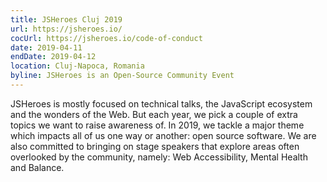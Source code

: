 ```yaml
---
title: JSHeroes Cluj 2019
url: https://jsheroes.io/
cocUrl: https://jsheroes.io/code-of-conduct
date: 2019-04-11
endDate: 2019-04-12
location: Cluj-Napoca, Romania
byline: JSHeroes is an Open-Source Community Event
---
```


JSHeroes is mostly focused on technical talks, the JavaScript ecosystem and the wonders of the Web. But each year, we pick a couple of extra topics we want to raise awareness of. In 2019, we tackle a major theme which impacts all of us one way or another: open source software. We are also committed to bringing on stage speakers that explore areas often overlooked by the community, namely: Web Accessibility, Mental Health and Balance.
